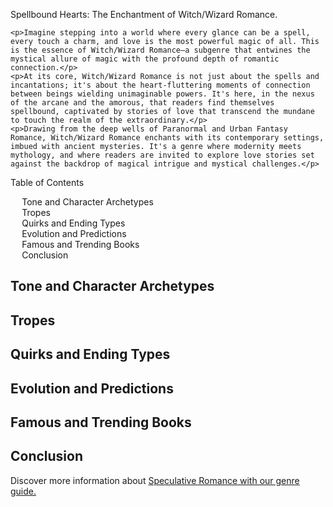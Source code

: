 <p class="lead">Spellbound Hearts: The Enchantment of Witch/Wizard Romance.</p>

    <p>Imagine stepping into a world where every glance can be a spell, every touch a charm, and love is the most powerful magic of all. This is the essence of Witch/Wizard Romance—a subgenre that entwines the mystical allure of magic with the profound depth of romantic connection.</p>
    <p>At its core, Witch/Wizard Romance is not just about the spells and incantations; it's about the heart-fluttering moments of connection between beings wielding unimaginable powers. It's here, in the nexus of the arcane and the amorous, that readers find themselves spellbound, captivated by stories of love that transcend the mundane to touch the realm of the extraordinary.</p>
    <p>Drawing from the deep wells of Paranormal and Urban Fantasy Romance, Witch/Wizard Romance enchants with its contemporary settings, imbued with ancient mysteries. It's a genre where modernity meets mythology, and where readers are invited to explore love stories set against the backdrop of magical intrigue and mystical challenges.</p>


<div class="table-of-contents card bg-light" id="toc">
  <p class="card-header table-of-contents__title">Table of Contents</p>
  <div class="card-body">
    <ul>
      <li class="table-of-contents__link"><a href="#tone-and-character-archetypes">Tone and Character Archetypes</a></li>
      <li class="table-of-contents__link"><a href="#tropes">Tropes</a></li>
      <li class="table-of-contents__link"><a href="#quirks-and-ending-types">Quirks and Ending Types</a></li>
      <li class="table-of-contents__link"><a href="#evolution-and-predictions">Evolution and Predictions</a></li>
      <li class="table-of-contents__link"><a href="#famous-and-trending-books">Famous and Trending Books</a></li>
      <li class="table-of-contents__link"><a href="#conclusion">Conclusion</a></li>
    </ul>
  </div>
</div>

<h2 id="tone-and-character-archetypes">Tone and Character Archetypes</h2>

<h2 id="tropes">Tropes</h2>

<h2 id="quirks-and-ending-types">Quirks and Ending Types</h2>

<h2 id="evolution-and-predictions">Evolution and Predictions</h2>

<h2 id="famous-and-trending-books">Famous and Trending Books</h2>

<h2 id="conclusion">Conclusion</h2>



<div class="alert alert-primary" role="alert">
  Discover more information about <a href="https://seacrowbooks.com/blog/speculative-romance">Speculative Romance with our genre guide.</a>
</div>
